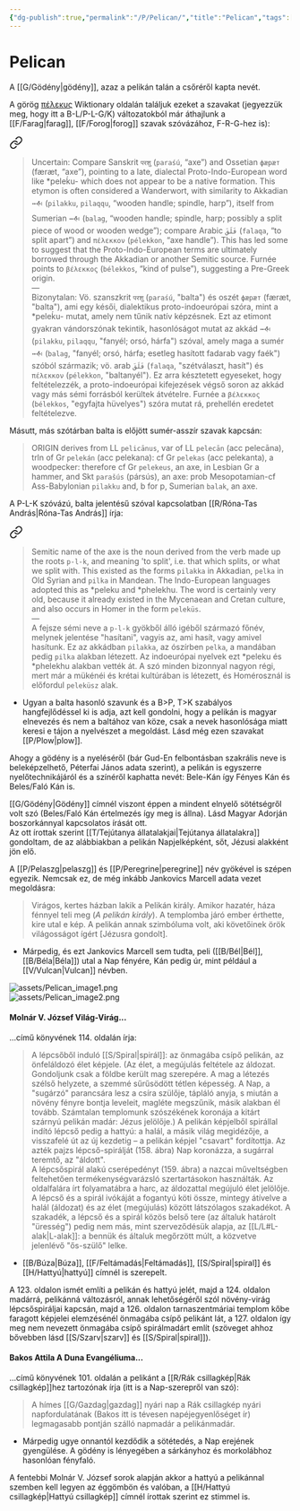 ```yaml
---
{"dg-publish":true,"permalink":"/P/Pelican/","title":"Pelican","tags":["Englishtexttranslated","containstransclusions"],"created":"2025-07-29T22:53","updated":"2025-07-29T22:54"}
---
```



# Pelican

A [[G/Gödény\|gödény]], azaz a pelikán talán a csőréről kapta nevét.  

A görög [πέλεκυς](https://en.wiktionary.org/wiki/%CF%80%CE%AD%CE%BB%CE%B5%CE%BA%CF%85%CF%82) Wiktionary oldalán találjuk ezeket a szavakat (jegyezzük meg, hogy itt a B-L/P-L-G/K) változatokból már áthajlunk a [[F/Farag\|farag]], [[F/Forog\|forog]] szavak szóvázához, F-R-G-hez is):  

<div class="transclusion internal-embed is-loaded"><a class="markdown-embed-link" href="/P/Plow/#p1ihry" aria-label="Open link"><svg xmlns="http://www.w3.org/2000/svg" width="24" height="24" viewBox="0 0 24 24" fill="none" stroke="currentColor" stroke-width="2" stroke-linecap="round" stroke-linejoin="round" class="svg-icon lucide-link"><path d="M10 13a5 5 0 0 0 7.54.54l3-3a5 5 0 0 0-7.07-7.07l-1.72 1.71"></path><path d="M14 11a5 5 0 0 0-7.54-.54l-3 3a5 5 0 0 0 7.07 7.07l1.71-1.71"></path></svg></a><div class="markdown-embed">



> Uncertain: Compare Sanskrit `परशु` (`paraśú`, “axe”) and Ossetian `фӕрӕт` (færæt, “axe”), pointing to a late, dialectal Proto-Indo-European word like \*peleḱu- which does not appear to be a native formation. This etymon is often considered a Wanderwort, with similarity to Akkadian `𒁄` (`pilakku`, `pilaqqu`, “wooden handle; spindle, harp”), itself from Sumerian `𒁄` (`balag`, “wooden handle; spindle, harp; possibly a split piece of wood or wooden wedge”); compare Arabic `فَلَقَ` (`falaqa`, “to split apart”) and `πέλεκκον` (`pélekkon`, “axe handle”). This has led some to suggest that the Proto-Indo-European terms are ultimately borrowed through the Akkadian or another Semitic source. Furnée points to `βέλεκκος` (`bélekkos`, “kind of pulse”), suggesting a Pre-Greek origin.  
> —  
> Bizonytalan: Vö. szanszkrit `परशु` (`paraśú`, "balta") és oszét `фӕрӕт` (færæt, "balta"), ami egy késői, dialektikus proto-indoeurópai szóra, mint a \*peleḱu- mutat, amely nem tűnik natív képzésnek. Ezt az etimont gyakran vándorszónak tekintik, hasonlóságot mutat az akkád `𒁄` (`pilakku`, `pilaqqu`, "fanyél; orsó, hárfa") szóval, amely maga a sumér `𒁄` (`balag`, "fanyél; orsó, hárfa; esetleg hasított fadarab vagy faék") szóból származik; vö. arab `فَلَقَ` (`falaqa`, "szétválaszt, hasít") és `πέλεκκον` (`pélekkon`, "baltanyél"). Ez arra késztetett egyeseket, hogy feltételezzék, a proto-indoeurópai kifejezések végső soron az akkád vagy más sémi forrásból kerültek átvételre. Furnée a `βέλεκκος` (`bélekkos`, "egyfajta hüvelyes") szóra mutat rá, prehellén eredetet feltételezve. 

</div></div>


Másutt, más szótárban balta is előjött sumér-asszír szavak kapcsán:  
> ORIGIN derives from LL `pelicānus`, var of LL `pelecān` (acc pelecāna), trln of Gr `pelekán` (acc pelekana): cf Gr `pelekas` (acc pelekanta), a woodpecker: therefore cf Gr `pelekeus`, an axe, in Lesbian Gr a hammer, and Skt `parašús` (pársús), an axe: prob Mesopotamian-cf Ass-Babylonian `pilakku` and, b for p, Sumerian `balak`, an axe.  

A P-L-K szóvázú, balta jelentésű szóval kapcsolatban [[R/Róna-Tas András\|Róna-Tas András]] írja:  

<div class="transclusion internal-embed is-loaded"><a class="markdown-embed-link" href="/P/Plow/#uyu70v" aria-label="Open link"><svg xmlns="http://www.w3.org/2000/svg" width="24" height="24" viewBox="0 0 24 24" fill="none" stroke="currentColor" stroke-width="2" stroke-linecap="round" stroke-linejoin="round" class="svg-icon lucide-link"><path d="M10 13a5 5 0 0 0 7.54.54l3-3a5 5 0 0 0-7.07-7.07l-1.72 1.71"></path><path d="M14 11a5 5 0 0 0-7.54-.54l-3 3a5 5 0 0 0 7.07 7.07l1.71-1.71"></path></svg></a><div class="markdown-embed">



> Semitic name of the axe is the noun derived from the verb made up the roots `p-l-k`, and meaning 'to split', i.e. that which splits, or what we split with. This existed as the forms `pilakka` in Akkadian, `pelka` in Old Syrian and `pilka` in Mandean. The Indo-European languages adopted this as \*peleku and \*phelekhu. The word is certainly very old, because it already existed in the Mycenaean and Cretan culture, and also occurs in Homer in the form `peleküs`.  
> —  
> A fejsze sémi neve a `p-l-k` gyökből álló igéből származó főnév, melynek jelentése "hasítani", vagyis az, ami hasít, vagy amivel hasítunk. Ez az akkádban `pilakka`, az ószírben `pelka`, a mandában pedig `pilka` alakban létezett. Az indoeurópai nyelvek ezt \*peleku és \*phelekhu alakban vették át. A szó minden bizonnyal nagyon régi, mert már a mükénéi és krétai kultúrában is létezett, és Homérosznál is előfordul `peleküsz` alak. 

</div></div>

- Ugyan a balta hasonló szavunk és a B>P, T>K szabályos hangfejlődéssel ki is adja, azt kell gondolni, hogy a pelikán is magyar elnevezés és nem a baltához van köze, csak a nevek hasonlósága miatt keresi e tájon a nyelvészet a megoldást. Lásd még ezen szavakat [[P/Plow\|plow]].

Ahogy a gödény is a nyeléséről (bár Gud-En felbontásban szakrális neve is beleképzelhető, Péterfai János adata szerint), a pelikán is egyszerre nyelőtechnikájáról és a színéről kaphatta nevét: Bele-Kán így Fényes Kán és Beles/Faló Kán is.  

[[G/Gödény\|Gödény]] címnél viszont éppen a mindent elnyelő sötétségről volt szó (Beles/Faló Kán értelmezés így meg is állna). Lásd Magyar Adorján boszorkánnyal kapcsolatos írását ott.  
Az ott írottak szerint [[T/Tejútanya állatalakjai\|Tejútanya állatalakra]] gondoltam, de az alábbiakban a pelikán Napjelképként, sőt, Jézusi alakként jön elő.  

A [[P/Pelaszg\|pelaszg]] és [[P/Peregrine\|peregrine]] név gyökével is szépen egyezik. Nemcsak ez, de még inkább Jankovics Marcell adata vezet megoldásra:  
> Virágos, kertes házban lakik a Pelikán király. Amikor hazatér, háza fénnyel teli meg (*A pelikán király*). A templomba járó ember érthette, kire utal e kép. A pelikán annak szimbóluma volt, aki követőinek örök világosságot ígért \[Jézusra gondolt\].  
- Márpedig, és ezt Jankovics Marcell sem tudta, peli ([[B/Bél\|Bél]], [[B/Béla\|Béla]]) utal a Nap fényére, Kán pedig úr, mint például a [[V/Vulcan\|Vulcan]] névben.

![assets/Pelican_image1.png](/img/user/P/assets/Pelican_image1.png)  
![assets/Pelican_image2.png](/img/user/P/assets/Pelican_image2.png)  

#### Molnár V. József Világ-Virág...

...című könyvének 114. oldalán írja:  
> A lépcsőből induló [[S/Spiral\|spirál]]: az önmagába csípő pelikán, az önfeláldozó élet képjele. (Az élet, a megújulás feltétele az áldozat. Gondoljunk csak a földbe került mag szerepére. A mag a létezés szélső helyzete, a szemmé sűrűsödött tétlen képesség. A Nap, a "sugárzó" parancsára lesz a csíra szülője, tápláló anyja, s miután a növény fényre bontja leveleit, magléte megszűnik, másik alakban él tovább. Számtalan templomunk szószékének koronája a kitárt szárnyú pelikán madár: Jézus jelölője.) A pelikán képjelből spirállal indító lépcső pedig a hattyú: a halál, a másik világ megidézője, a visszafelé út az új kezdetig – a pelikán képjel "csavart" fordítottja. Az azték pajzs lépcső-spirálját (158. ábra) Nap koronázza, a sugárral teremtő, az "áldott".  
> A lépcsőspirál alakú cserépedényt (159. ábra) a nazcai műveltségben feltehetően termékenységvarázsló szertartásokon használták. Az oldalfalára írt folyamatábra a harc, az áldozattal megújuló élet jelölője. A lépcső és a spirál ivókáját a fogantyú köti össze, mintegy átívelve a halál (áldozat) és az élet (megújulás) között látszólagos szakadékot. A szakadék, a lépcső és a spirál közös belső tere (az általuk határolt "üresség") pedig nem más, mint szerveződésük alapja, az [[L/L#L-alak\|L-alak]]: a bennük és általuk megőrzött múlt, a közvetve jelenlévő "ős-szülő" lelke.  
- [[B/Búza\|Búza]], [[F/Feltámadás\|Feltámadás]], [[S/Spiral\|spiral]] és [[H/Hattyú\|hattyú]] címnél is szerepelt.

A 123. oldalon ismét említi a pelikán és hattyú jelét, majd a 124. oldalon madárrá, pelikánná változásról, annak lehetőségéről szól növény-virág lépcsőspiráljai kapcsán, majd a 126. oldalon tarnaszentmáriai templom kőbe faragott képjelei elemzésénél önmagába csípő pelikánt lát, a 127. oldalon így meg nem nevezett önmagába csípő spirálmadárt említ (szöveget ahhoz bővebben lásd [[S/Szarv\|szarv]] és [[S/Spiral\|spiral]]).  

#### Bakos Attila A Duna Evangéliuma...

...című könyvének 101. oldalán a pelikánt a [[R/Rák csillagkép\|Rák csillagkép]]hez tartozónak írja (itt is a Nap-szerepről van szó):  
> A hímes [[G/Gazdag\|gazdag]] nyári nap a Rák csillagkép nyári napfordulatának (Bakos itt is tévesen napéjegyenlőséget ír) legmagasabb pontján szálló napmadár a pelikánmadár.  
- Márpedig ugye onnantól kezdődik a sötétedés, a Nap erejének gyengülése. A gödény is lényegében a sárkányhoz és morkolábhoz hasonlóan fényfaló.

A fentebbi Molnár V. József sorok alapján akkor a hattyú a pelikánnal szemben kell legyen az éggömbön és valóban, a [[H/Hattyú csillagkép\|Hattyú csillagkép]] címnél írottak szerint ez stimmel is.  